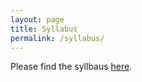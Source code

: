 ```yaml
---
layout: page
title: Syllabus
permalink: /syllabus/
---
```


Please find the syllbaus [here](/static_files/materials/Syllabus.pdf).
